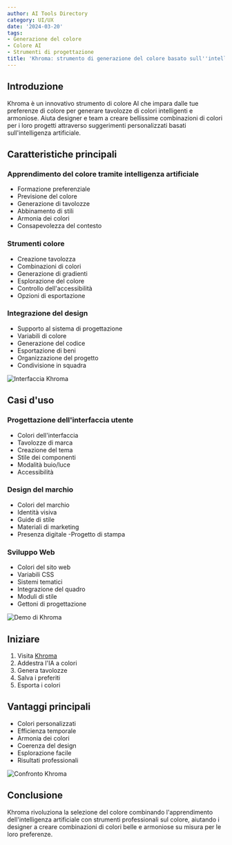 ```yaml
---
author: AI Tools Directory
category: UI/UX
date: '2024-03-20'
tags:
- Generazione del colore
- Colore AI
- Strumenti di progettazione
title: 'Khroma: strumento di generazione del colore basato sull''intelligenza artificiale'
---
```


## Introduzione

Khroma è un innovativo strumento di colore AI che impara dalle tue preferenze di colore per generare tavolozze di colori intelligenti e armoniose. Aiuta designer e team a creare bellissime combinazioni di colori per i loro progetti attraverso suggerimenti personalizzati basati sull'intelligenza artificiale.

## Caratteristiche principali

### Apprendimento del colore tramite intelligenza artificiale
- Formazione preferenziale
- Previsione del colore
- Generazione di tavolozze
- Abbinamento di stili
- Armonia dei colori
- Consapevolezza del contesto

### Strumenti colore
- Creazione tavolozza
- Combinazioni di colori
- Generazione di gradienti
- Esplorazione del colore
- Controllo dell'accessibilità
- Opzioni di esportazione

### Integrazione del design
- Supporto al sistema di progettazione
- Variabili di colore
- Generazione del codice
- Esportazione di beni
- Organizzazione del progetto
- Condivisione in squadra

![Interfaccia Khroma](/imgs/khroma/interface.jpg)

## Casi d'uso

### Progettazione dell'interfaccia utente
- Colori dell'interfaccia
- Tavolozze di marca
- Creazione del tema
- Stile dei componenti
- Modalità buio/luce
- Accessibilità

### Design del marchio
- Colori del marchio
- Identità visiva
- Guide di stile
- Materiali di marketing
- Presenza digitale
-Progetto di stampa

### Sviluppo Web
- Colori del sito web
- Variabili CSS
- Sistemi tematici
- Integrazione del quadro
- Moduli di stile
- Gettoni di progettazione

![Demo di Khroma](/imgs/khroma/demo.jpg)

## Iniziare

1. Visita [Khroma](https://khroma.co)
2. Addestra l'IA a colori
3. Genera tavolozze
4. Salva i preferiti
5. Esporta i colori

## Vantaggi principali

- Colori personalizzati
- Efficienza temporale
- Armonia dei colori
- Coerenza del design
- Esplorazione facile
- Risultati professionali

![Confronto Khroma](/imgs/khroma/comparison.jpg)

## Conclusione

Khroma rivoluziona la selezione del colore combinando l'apprendimento dell'intelligenza artificiale con strumenti professionali sul colore, aiutando i designer a creare combinazioni di colori belle e armoniose su misura per le loro preferenze.